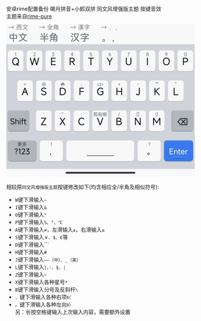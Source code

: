 安卓rime配置备份
朙月拼音+小鹤双拼
同文风增强版主题
按键音效  
主题来自[rime-pure](https://github.com/SivanLaai/rime-pure)
![ios](https://raw.githubusercontent.com/Jacobax/rime4android-config/main/iOS%E7%9A%AE%E8%82%A4.jpg)

相较原`同文风增强版主题`按键修改如下(均含相应全/半角及相似符号):
* `W`键下滑输入`~`
* `I`键下滑输入`&`
* `O`键下滑输入`°`
* `P`键下滑输入`%、°、℃`
* `A`键下滑输入`≠`，左滑输入`≥`，右滑输入`≤`
* `S`键下滑输入`￥、$、€`等
* `D`键下滑输入`\``
* `H`键下滑输入`#`
* `J`键下滑输入`——（中）、_（英）`
* `L`键下滑输入`|、·、§、¦`
* `Z`键下滑输入`~`
* `X`键下滑输入各种星号`*`
* `B`键下滑输入分号及反斜杆`\`
* `，`键下滑输入各种右项`《〈`
* `。`键下滑输入各种左向`》〉`  
另：长按空格键输入上次输入内容，需要额外设置
